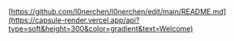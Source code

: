 [https://github.com/l0nerchen/l0nerchen/edit/main/README.md](https://capsule-render.vercel.app/api?type=soft&height=300&color=gradient&text=Welcome)
